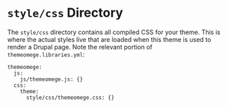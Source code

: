 # `style/css` Directory
The `style/css` directory contains all compiled CSS for your theme. 
This is where the actual styles live that are loaded when this theme is used to render a Drupal page.
Note the relevant portion of `themeomege.libraries.yml`:

```
themeomege:
  js:
    js/themeomege.js: {}
  css:
    theme:
      style/css/themeomege.css: {}
```
